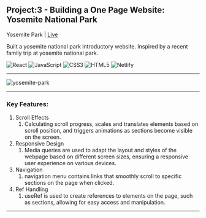 ## Project:3 - Building a One Page Website: Yosemite National Park

Yosemite Park | [Live](https://gyulizoeykim.com/)

Built a yosemite national park introductory website. Inspired by a recent family trip at yosemite national park.

![React](https://img.shields.io/badge/react-%2320232a.svg?style=for-the-badge&logo=react&logoColor=%2361DAFB)
![JavaScript](https://img.shields.io/badge/javascript-%23323330.svg?style=for-the-badge&logo=javascript&logoColor=%23F7DF1E)
![CSS3](https://img.shields.io/badge/css3-%231572B6.svg?style=for-the-badge&logo=css3&logoColor=white)
![HTML5](https://img.shields.io/badge/html5-%23E34F26.svg?style=for-the-badge&logo=html5&logoColor=white)
![Netlify](https://img.shields.io/badge/netlify-%23000000.svg?style=for-the-badge&logo=netlify&logoColor=#00C7B7)

---

![yosemite-park](https://github.com/gyuli-zoeykim/yosemite-park/assets/111097580/44e60b5f-2e08-4df9-b170-c5cc52db5a56)


---

### Key Features:

1. Scroll Effects
   1. Calculating scroll progress, scales and translates elements based on scroll position, and triggers animations as sections become visible on the screen.
1. Responsive Design
   1. Media queries are used to adapt the layout and styles of the webpage based on different screen sizes, ensuring a responsive user experience on various devices.
1. Navigation
   1. navigation menu contains links that smoothly scroll to specific sections on the page when clicked.
1. Ref Handling
   1. useRef is used to create references to elements on the page, such as sections, allowing for easy access and manipulation.

---
